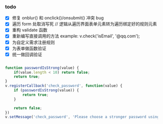 ### todo

- [x] 修复 onblur() 和 onclick()/onsubmit() 冲突 bug
- [x] 遍历 form 处取消写死 // 逻辑从遍历界面表单元素转为遍历绑定好的规则元素
- [x] 重构 validate 函数
- [x] 重新编写直接调用的方法 example: v.check('isEmail', '@qq.com');
- [x] 为自定义需求注册规则
- [x] 为表单做函数验证
- [x] 统一做回调验证

``` js

function passwordIsStrong(value) {
    if(value.length < 10) return false;
    return true;
}
v.registerCallback('check_password', function(value) {
    if (passwordIsStrong(value)) {
        return true;
    }

    return false;
})
v.setMessage('check_password', 'Please choose a stronger password using at least 10 letters.');
```
